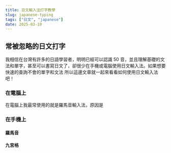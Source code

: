 ```yaml
---
title: 日文輸入法打字教學
slug: japanese-typing
tags: ["日文", "japanese"]
date: 2025-03-10
---
```


## 常被忽略的日文打字

我相信在台灣有許多的日語學習者，明明已經可以認識 50 音，並且理解基礎的文法和單字，甚至可以書寫日文了，卻很少在手機或電腦使用日文輸入法。如果想要快速的查詢不會的單字和文法
所以這邊文章就一起來看看如何使用日文輸入法吧！

### 在電腦上

在電腦上我最常使用的就是羅馬音輸入法，原因是

### 在手機上

#### 羅馬音

#### 九宮格
